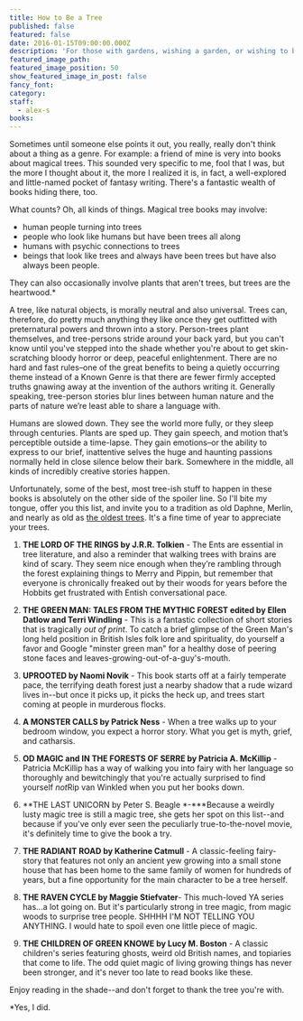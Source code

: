 ```yaml
---
title: How to Be a Tree
published: false
featured: false
date: 2016-01-15T09:00:00.000Z
description: 'For those with gardens, wishing a garden, or wishing to be a garden, a few books and magic trees.'
featured_image_path:
featured_image_position: 50
show_featured_image_in_post: false
fancy_font:
category:
staff:
  - alex-s
books:
---
```



Sometimes until someone else points it out, you really, really don't think about a thing as a genre. For example: a friend of mine is very into books about magical trees. This sounded very specific to me, fool that I was, but the more I thought about it, the more I realized it is, in fact, a well-explored and little-named pocket of fantasy writing. There's a fantastic wealth of books hiding there, too.

What counts? Oh, all kinds of things. Magical tree books may involve:

* human people turning into trees
* people who look like humans but have been trees all along
* humans with psychic connections to trees
* beings that look like trees and always have been trees but have also always been people.


They can also occasionally involve plants that aren't trees, but trees are the heartwood.\*

A tree, like natural objects, is morally neutral and also universal. Trees can, therefore, do pretty much anything they like once they get outfitted with preternatural powers and thrown into a story. Person-trees plant themselves, and tree-persons stride around your back yard, but you can't know until you've stepped into the shade whether you're about to get skin-scratching bloody horror or deep, peaceful enlightenment. There are no hard and fast rules–one of the great benefits to being a quietly occurring theme instead of a Known Genre is that there are fewer firmly accepted truths gnawing away at the invention of the authors writing it. Generally speaking, tree-person stories blur lines between human nature and the parts of nature we’re least able to share a language with.

Humans are slowed down. They see the world more fully, or they sleep through centuries. Plants are sped up. They gain speech, and motion that’s perceptible outside a time-lapse. They gain emotions–or the ability to express to our brief, inattentive selves the huge and haunting passions normally held in close silence below their bark. Somewhere in the middle, all kinds of incredibly creative stories happen.

Unfortunately, some of the best, most tree-ish stuff to happen in these books is absolutely on the other side of the spoiler line. So I'll bite my tongue, offer you this list, and invite you to a tradition as old Daphne, Merlin, and nearly as old as [the oldest trees](http://mentalfloss.com/article/29879/6-oldest-trees-world). It's a fine time of year to appreciate your trees.

1. **THE LORD OF THE RINGS by J.R.R. Tolkien** - The Ents are essential in tree literature, and also a reminder that walking trees with brains are kind of scary. They seem nice enough when they’re rambling through the forest explaining things to Merry and Pippin, but remember that everyone is chronically freaked out by their woods for years before the Hobbits get frustrated with Entish conversational pace.

2. **THE GREEN MAN: TALES FROM THE MYTHIC FOREST edited by Ellen Datlow and Terri Windling** - This is a fantastic collection of short stories that is tragically *out of print*. To catch a brief glimpse of the Green Man's long held position in British Isles folk lore and spirituality, do yourself a favor and Google "minster green man" for a healthy dose of peering stone faces and leaves-growing-out-of-a-guy's-mouth.

3. **UPROOTED by Naomi Novik** - This book starts off at a fairly temperate pace, the terrifying death forest just a nearby shadow that a rude wizard lives in--but once it picks up, it picks the heck up, and trees start coming at people in murderous flocks.

4. **A MONSTER CALLS by Patrick Ness** - When a tree walks up to your bedroom window, you expect a horror story. What you get is myth, grief, and catharsis.

5. **OD MAGIC and IN THE FORESTS OF SERRE by Patricia A. McKillip** - Patricia McKillip has a way of walking you into fairy with her language so thoroughly and bewitchingly that you're actually surprised to find yourself *not*Rip van Winkled when you put her books down.

6. **THE LAST UNICORN by Peter S. Beagle *-***Because a weirdly lusty magic tree is still a magic tree, she gets her spot on this list--and because if you've only ever seen the peculiarly true-to-the-novel movie, it's definitely time to give the book a try.

7. **THE RADIANT ROAD by Katherine Catmull** - A classic-feeling fairy-story that features not only an ancient yew growing into a small stone house that has been home to the same family of women for hundreds of years, but a fine opportunity for the main character to be a tree herself.

8. **THE RAVEN CYCLE by Maggie Stiefvater**- This much-loved YA series has...a lot going on. But it's particularly strong in tree magic, from magic woods to surprise tree people. SHHHH I'M NOT TELLING YOU ANYTHING. I would hate to spoil even one little piece of magic.

9. **THE CHILDREN OF GREEN KNOWE by Lucy M. Boston** - A classic children's series featuring ghosts, weird old British names, and topiaries that come to life. The odd quiet magic of living growing things has never been stronger, and it's never too late to read books like these.

Enjoy reading in the shade--and don't forget to thank the tree you're with.

\*Yes, I did.